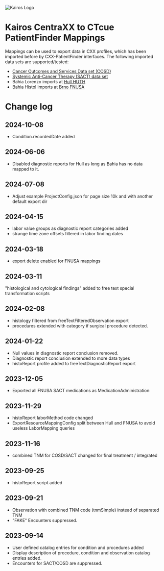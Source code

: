![Kairos Logo](https://kairos.de/wp-content/uploads/2023/11/bildschirm_KAIROS_RGB_einfach-e1699976791799.png "Kairos Logo")

Kairos CentraXX to CTcue PatientFinder Mappings
========================

Mappings can be used to export data in CXX profiles, which has been imported before by CXX-PatientFinder interfaces.
The following imported data sets are supported/tested:

* [Cancer Outcomes and Services Data set (COSD)](https://digital.nhs.uk/ndrs/data/data-sets/cosd)
* [Systemic Anti-Cancer Therapy (SACT) data set](https://digital.nhs.uk/ndrs/data/data-sets/sact)
* Bahia Lorenzo imports at [Hull HUTH](https://www.hull.nhs.uk/)
* Bahia Histol imports at [Brno FNUSA](https://www.fnusa.cz/en/hp/)

# Change log

## 2024-10-08

* Condition.recordedDate added

## 2024-06-06

* Disabled diagnostic reports for Hull as long as Bahia has no data mapped to it.

## 2024-07-08

* Adjust example ProjectConfig.json for page size 10k and with another default export dir

## 2024-04-15

* labor value groups as diagnostic report categories added
* strange time zone offsets filtered in labor finding dates

## 2024-03-18

* export delete enabled for FNUSA mappings

## 2024-03-11

"histological and cytological findings" added to free text special transformation scripts

## 2024-02-08

* histology filtered from freeTextFilteredObservation export
* procedures extended with category if surgical procedure detected.

## 2024-01-22

* Null values in diagnostic report conclusion removed.
* Diagnostic report conclusion extended to more data types
* histoReport profile added to freeTextDiagnosticReport export

## 2023-12-05

* Exported all FNUSA SACT medications as MedicationAdministration

## 2023-11-29

* histoReport laborMethod code changed
* ExportResourceMappingConfig split between Hull and FNUSA to avoid useless LaborMapping queries

## 2023-11-16

* combined TNM for COSD/SACT changed for final treatment / integrated

## 2023-09-25

* histoReport script added

## 2023-09-21

* Observation with combined TNM code (tnmSimple) instead of separated TNM
* "FAKE" Encounters suppressed.

## 2023-09-14

* User defined catalog entries for condition and procedures added
* Display description of procedure, condition and observation catalog entries added.
* Encounters for SACT/COSD are suppressed.
